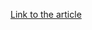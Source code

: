 [Link to the article](https://medium.com/@paul.k.burbage/the-tale-of-the-pija-droid-firefinch-4d304fde5ca2)
